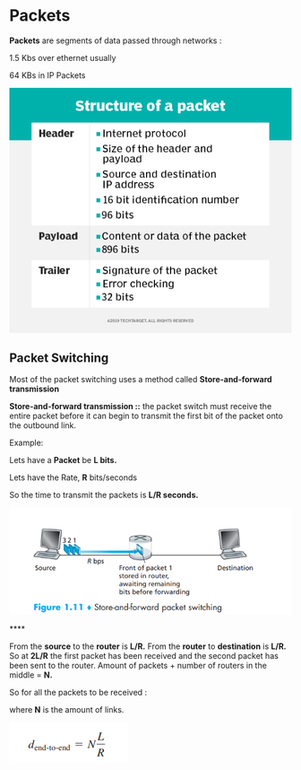 # Packets

**Packets** are segments of data passed through networks :

1.5 Kbs over ethernet usually 

64 KBs in IP Packets

![Structure of a Packet](../../.gitbook/assets/packet-structure.png)

## Packet Switching

Most of the packet switching uses a method called **Store-and-forward transmission**

**Store-and-forward transmission ::**  the packet switch must receive the entire packet before it can begin to transmit the first bit of the packet onto the outbound link.

Example: 

Lets have a **Packet** be **L bits.**

Lets have the Rate, **R** bits/seconds

So the time to transmit the packets is **L/R seconds.**

![](../../.gitbook/assets/image%20%282%29.png)

\*\*\*\*

From the **source** to the **router** is **L/R.** From the **router** to **destination** is **L/R.** So at **2L/R** the first packet has been received and the second packet has been sent to the router. Amount of packets + number of routers in the middle = **N.**

So for all the packets to be received : 

where **N** is the amount of links. 

![](../../.gitbook/assets/image%20%283%29.png)

